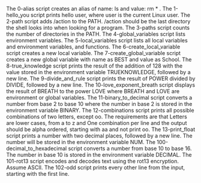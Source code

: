 The 0-alias script creates an alias of name: ls and value: rm * .
The 1-hello_you script prints hello user, where user is the current Linux user.
The 2-path script adds /action to the PATH. /action should be the last directory the shell looks into when looking for a program.
The 3-paths script counts the number of directories in the PATH.
The 4-global_variables script lists environment variables.
The 5-local_variables script lists all local variables and environment variables, and functions.
The 6-create_local_variable script creates a new local variable.
The 7-create_global_variable script creates a new global variable with name as BEST and value as School.
The 8-true_knowledge script prints the result of the addition of 128 with the value stored in the environment variable TRUEKNOWLEDGE, followed by a new line.
The 9-divide_and_rule script prints the result of POWER divided by DIVIDE, followed by a new line.
The 10-love_exponent_breath script displays the result of BREATH to the power LOVE where BREATH and LOVE are environment or global variables.
The 11-binary_to_decimal script converts a number from base 2 to base 10 where the number in base 2 is stored in the environment variable BINARY.
The 12-combinations script prints all possible combinations of two letters, except oo. The requirements are that Letters are lower cases, from a to z and One combination per line and the output should be alpha ordered, starting with aa and not print oo.
The 13-print_float script prints a number with two decimal places, followed by a new line. The number will be stored in the environment variable NUM.
The 100-decimal_to_hexadecimal script converts a number from base 10 to base 16. The number in base 10 is stored in the environment variable DECIMAL.
The 101-rot13 script encodes and decodes text using the rot13 encryption. Assume ASCII.
The 102-odd  script prints every other line from the input, starting with the first line.
